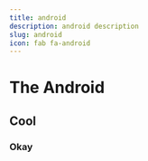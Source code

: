 ```yaml
---
title: android
description: android description
slug: android
icon: fab fa-android
---
```


# The Android
## Cool
### Okay
